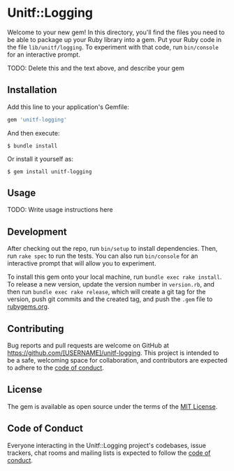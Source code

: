 # Unitf::Logging

Welcome to your new gem! In this directory, you'll find the files you need to be able to package up your Ruby library into a gem. Put your Ruby code in the file `lib/unitf/logging`. To experiment with that code, run `bin/console` for an interactive prompt.

TODO: Delete this and the text above, and describe your gem

## Installation

Add this line to your application's Gemfile:

```ruby
gem 'unitf-logging'
```

And then execute:

    $ bundle install

Or install it yourself as:

    $ gem install unitf-logging

## Usage

TODO: Write usage instructions here

## Development

After checking out the repo, run `bin/setup` to install dependencies. Then, run `rake spec` to run the tests. You can also run `bin/console` for an interactive prompt that will allow you to experiment.

To install this gem onto your local machine, run `bundle exec rake install`. To release a new version, update the version number in `version.rb`, and then run `bundle exec rake release`, which will create a git tag for the version, push git commits and the created tag, and push the `.gem` file to [rubygems.org](https://rubygems.org).

## Contributing

Bug reports and pull requests are welcome on GitHub at https://github.com/[USERNAME]/unitf-logging. This project is intended to be a safe, welcoming space for collaboration, and contributors are expected to adhere to the [code of conduct](https://github.com/[USERNAME]/unitf-logging/blob/master/CODE_OF_CONDUCT.md).

## License

The gem is available as open source under the terms of the [MIT License](https://opensource.org/licenses/MIT).

## Code of Conduct

Everyone interacting in the Unitf::Logging project's codebases, issue trackers, chat rooms and mailing lists is expected to follow the [code of conduct](https://github.com/[USERNAME]/unitf-logging/blob/master/CODE_OF_CONDUCT.md).
